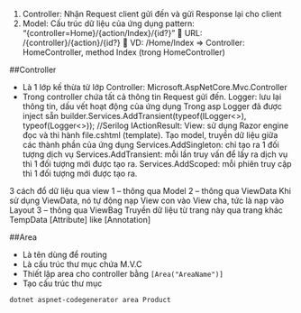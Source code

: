 1. Controller: Nhận Request client gửi đến và gửi Response lại cho client
2. Model: Cấu trúc dữ liệu của ứng dụng
   pattern: “{controller=Home}/{action/Index}/{id?}”
    URL: /{controller}/{action}/{id?}
    VD: /Home/Index => Controller: HomeController, method Index (trong HomeController)

##Controller

- Là 1 lớp kế thừa từ lớp Controller: Microsoft.AspNetCore.Mvc.Controller
- Trong controller chứa tất cả thông tin Request gửi đến.
  Logger: lưu lại thông tin, dấu vết hoạt động của ứng dụng
  Trong asp Logger đã được inject sẵn
  builder.Services.AddTransient(typeof(ILogger<>), typeof(Logger<>)); //Serilog
  IActionResult: View: sử dụng Razor engine đọc và thi hành file.cshtml (template).
  Tạo model, truyền dữ liệu giữa các thành phần của ứng dụng
  Services.AddSingleton: chỉ tạo ra 1 đối tượng dịch vụ
  Services.AddTransient: mỗi lần truy vấn để lấy ra dịch vụ thì 1 đối tượng mới được tạo ra.
  Services.AddScoped: mỗi phiên truy cập thì 1 đối tượng mới được tạo ra.

3 cách đổ dữ liệu qua view
1 – thông qua Model
2 – thông qua ViewData
Khi sử dụng ViewData, nó tự động nạp View con vào View cha, tức là nạp vào Layout
3 – thông qua ViewBag
Truyền dữ liệu từ trang này qua trang khác
TempData
[Attribute] like [Annotation]

##Area

- Là tên dùng để routing
- Là cấu trúc thư mục chứa M.V.C
- Thiết lập area cho controller bằng `[Area("AreaName")]`
- Tạo cấu trúc thư mục

```
dotnet aspnet-codegenerator area Product
```
